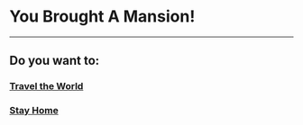 # You Brought A Mansion!
---
## Do you want to:
### [Travel the World](planecrash.md)
### [Stay Home](youstayedhomeeveryday.md)
